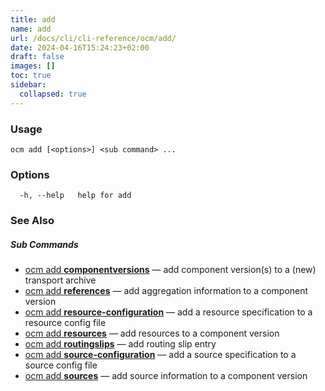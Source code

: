 ```yaml
---
title: add
name: add
url: /docs/cli/cli-reference/ocm/add/
date: 2024-04-16T15:24:23+02:00
draft: false
images: []
toc: true
sidebar:
  collapsed: true
---
```

### Usage

```
ocm add [<options>] <sub command> ...
```

### Options

```
  -h, --help   help for add
```

### See Also



##### Sub Commands

* [ocm add <b>componentversions</b>](/docs/cli/cli-reference/ocm/add/componentversions)	 &mdash; add component version(s) to a (new) transport archive
* [ocm add <b>references</b>](/docs/cli/cli-reference/ocm/add/references)	 &mdash; add aggregation information to a component version
* [ocm add <b>resource-configuration</b>](/docs/cli/cli-reference/ocm/add/resource-configuration)	 &mdash; add a resource specification to a resource config file
* [ocm add <b>resources</b>](/docs/cli/cli-reference/ocm/add/resources)	 &mdash; add resources to a component version
* [ocm add <b>routingslips</b>](/docs/cli/cli-reference/ocm/add/routingslips)	 &mdash; add routing slip entry
* [ocm add <b>source-configuration</b>](/docs/cli/cli-reference/ocm/add/source-configuration)	 &mdash; add a source specification to a source config file
* [ocm add <b>sources</b>](/docs/cli/cli-reference/ocm/add/sources)	 &mdash; add source information to a component version

